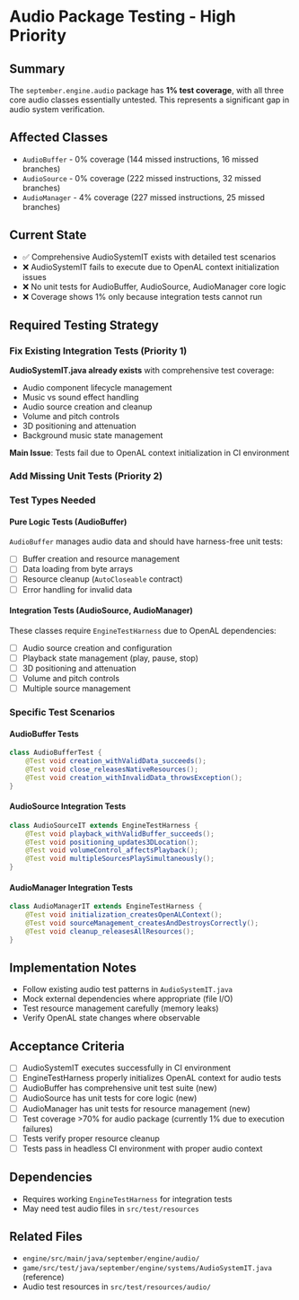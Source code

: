 # Audio Package Testing - High Priority

## Summary
The `september.engine.audio` package has **1% test coverage**, with all three core audio classes essentially untested. This represents a significant gap in audio system verification.

## Affected Classes
- `AudioBuffer` - 0% coverage (144 missed instructions, 16 missed branches)
- `AudioSource` - 0% coverage (222 missed instructions, 32 missed branches)
- `AudioManager` - 4% coverage (227 missed instructions, 25 missed branches)

## Current State
- ✅ Comprehensive AudioSystemIT exists with detailed test scenarios
- ❌ AudioSystemIT fails to execute due to OpenAL context initialization issues
- ❌ No unit tests for AudioBuffer, AudioSource, AudioManager core logic
- ❌ Coverage shows 1% only because integration tests cannot run

## Required Testing Strategy

### Fix Existing Integration Tests (Priority 1)
**AudioSystemIT.java already exists** with comprehensive test coverage:
- Audio component lifecycle management
- Music vs sound effect handling  
- Audio source creation and cleanup
- Volume and pitch controls
- 3D positioning and attenuation
- Background music state management

**Main Issue**: Tests fail due to OpenAL context initialization in CI environment

### Add Missing Unit Tests (Priority 2)

### Test Types Needed

#### Pure Logic Tests (AudioBuffer)
`AudioBuffer` manages audio data and should have harness-free unit tests:
- [ ] Buffer creation and resource management
- [ ] Data loading from byte arrays
- [ ] Resource cleanup (`AutoCloseable` contract)
- [ ] Error handling for invalid data

#### Integration Tests (AudioSource, AudioManager)
These classes require `EngineTestHarness` due to OpenAL dependencies:
- [ ] Audio source creation and configuration
- [ ] Playback state management (play, pause, stop)
- [ ] 3D positioning and attenuation
- [ ] Volume and pitch controls
- [ ] Multiple source management

### Specific Test Scenarios

#### AudioBuffer Tests
```java
class AudioBufferTest {
    @Test void creation_withValidData_succeeds();
    @Test void close_releasesNativeResources();
    @Test void creation_withInvalidData_throwsException();
}
```

#### AudioSource Integration Tests  
```java
class AudioSourceIT extends EngineTestHarness {
    @Test void playback_withValidBuffer_succeeds();
    @Test void positioning_updates3DLocation();
    @Test void volumeControl_affectsPlayback();
    @Test void multipleSourcesPlaySimultaneously();
}
```

#### AudioManager Integration Tests
```java
class AudioManagerIT extends EngineTestHarness {
    @Test void initialization_createsOpenALContext();
    @Test void sourceManagement_createsAndDestroysCorrectly();
    @Test void cleanup_releasesAllResources();
}
```

## Implementation Notes
- Follow existing audio test patterns in `AudioSystemIT.java`
- Mock external dependencies where appropriate (file I/O)
- Test resource management carefully (memory leaks)
- Verify OpenAL state changes where observable

## Acceptance Criteria
- [ ] AudioSystemIT executes successfully in CI environment
- [ ] EngineTestHarness properly initializes OpenAL context for audio tests
- [ ] AudioBuffer has comprehensive unit test suite (new)
- [ ] AudioSource has unit tests for core logic (new)
- [ ] AudioManager has unit tests for resource management (new)
- [ ] Test coverage >70% for audio package (currently 1% due to execution failures)
- [ ] Tests verify proper resource cleanup
- [ ] Tests pass in headless CI environment with proper audio context

## Dependencies
- Requires working `EngineTestHarness` for integration tests
- May need test audio files in `src/test/resources`

## Related Files
- `engine/src/main/java/september/engine/audio/`
- `game/src/test/java/september/engine/systems/AudioSystemIT.java` (reference)
- Audio test resources in `src/test/resources/audio/`